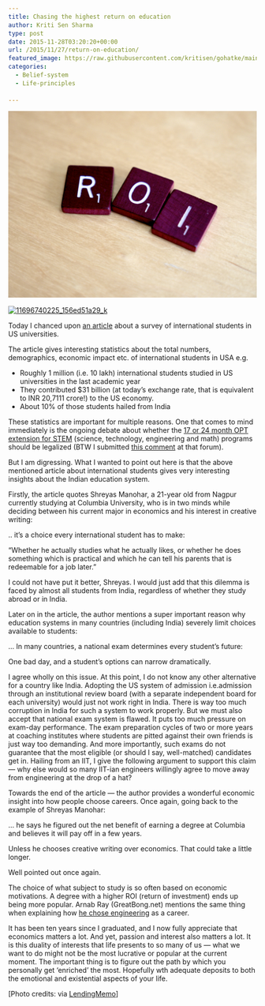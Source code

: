 ```yaml
---
title: Chasing the highest return on education
author: Kriti Sen Sharma
type: post
date: 2015-11-28T03:20:20+00:00
url: /2015/11/27/return-on-education/
featured_image: https://raw.githubusercontent.com/kritisen/gohatke/main/content/images/2015/11/11696740225_156ed51a29_k.jpg
categories:
  - Belief-system
  - Life-principles

---
```


![Chasing the highest return on education](https://raw.githubusercontent.com/kritisen/gohatke/main/content/images/2015/11/11696740225_156ed51a29_k.jpg)

[<img loading="lazy" decoding="async" src="https://raw.githubusercontent.com/kritisen/gohatke/main/content/images/2015/11/11696740225_156ed51a29_k-1024x768.jpg" alt="11696740225_156ed51a29_k" width="1024" height="768" class="aligncenter size-large wp-image-1616" srcset="https://raw.githubusercontent.com/kritisen/gohatke/main/content/images/2015/11/11696740225_156ed51a29_k-1024x768.jpg 1024w, https://raw.githubusercontent.com/kritisen/gohatke/main/content/images/2015/11/11696740225_156ed51a29_k-300x225.jpg 300w, https://raw.githubusercontent.com/kritisen/gohatke/main/content/images/2015/11/11696740225_156ed51a29_k.jpg 2048w" sizes="(max-width: 1024px) 100vw, 1024px" />][1]

Today I chanced upon [an article][2] about a survey of international students in US universities. 

The article gives interesting statistics about the total numbers, demographics, economic impact etc. of international students in USA e.g.

  * Roughly 1 million (i.e. 10 lakh) international students studied in US universities in the last academic year
  * They contributed $31 billion (at today&#8217;s exchange rate, that is equivalent to INR 20,7111 crore!) to the US economy. 
  * About 10% of those students hailed from India

These statistics are important for multiple reasons. One that comes to mind immediately is the ongoing debate about whether the <a href="https://www.federalregister.gov/articles/2015/10/19/2015-26395/improving-and-expanding-training-opportunities-for-f-1-nonimmigrant-students-with-stem-degrees-and" target="_blank">17 or 24 month OPT extension for STEM</a> (science, technology, engineering and math) programs should be legalized (BTW I submitted <a href="http://www.regulations.gov/?utm_campaign=comment%20publication%20notification%20email&#038;utm_source=federalregister.gov&#038;utm_medium=email#!documentDetail;D=ICEB-2015-0002-39813" target="_blank">this comment</a> at that forum). 

But I am digressing. What I wanted to point out here is that the above mentioned article about international students gives very interesting insights about the Indian education system. 

Firstly, the article quotes Shreyas Manohar, a 21-year old from Nagpur currently studying at Columbia University, who is in two minds while deciding between his current major in economics and his interest in creative writing:

<div class="post-content-box-yellow">
  .. it&#8217;s a choice every international student has to make: </p> 
  
  <p class="specialquote">
    &#8220;Whether he actually studies what he actually likes, or whether he does something which is practical and which he can tell his parents that is redeemable for a job later.&#8221;
  </p>
</div>

I could not have put it better, Shreyas. I would just add that this dilemma is faced by almost all students from India, regardless of whether they study abroad or in India. 

Later on in the article, the author mentions a super important reason why education systems in many countries (including India) severely limit choices available to students:

<div class="post-content-box-yellow">
  &#8230; In many countries, a national exam determines every student&#8217;s future: </p> 
  
  <p class="specialquote">
    One bad day, and a student&#8217;s options can narrow dramatically.
  </p>
</div>

I agree wholly on this issue. At this point, I do not know any other alternative for a country like India. Adopting the US system of admission i.e.admission through an institutional review board (with a separate independent board for each university) would just not work right in India. There is way too much corruption in India for such a system to work properly. But we must also accept that national exam system is flawed. It puts too much pressure on exam-day performance. The exam preparation cycles of two or more years at coaching institutes where students are pitted against their own friends is just way too demanding. And more importantly, such exams do not guarantee that the most eligible (or should I say, well-matched) candidates get in. Hailing from an IIT, I give the following argument to support this claim &#8212; why else would so many IIT-ian engineers willingly agree to move away from engineering at the drop of a hat?

Towards the end of the article &#8212; the author provides a wonderful economic insight into how people choose careers. Once again, going back to the example of Shreyas Manohar:

<div class="post-content-box-yellow">
  &#8230; he says he figured out the net benefit of earning a degree at Columbia and believes it will pay off in a few years.</p> 
  
  <p class="specialquote">
    Unless he chooses creative writing over economics. That could take a little longer.
  </p>
</div>

Well pointed out once again.

The choice of what subject to study is so often based on economic motivations. A degree with a higher ROI (return of investment) ends up being more popular. Arnab Ray (GreatBong.net) mentions the same thing when explaining how [he chose engineering][3] as a career. 

It has been ten years since I graduated, and I now fully appreciate that economics matters a lot. And yet, passion and interest also matters a lot. It is this duality of interests that life presents to so many of us &#8212; what we want to do might not be the most lucrative or popular at the current moment. The important thing is to figure out the path by which you personally get &#8216;enriched&#8217; the most. Hopefully wth adequate deposits to both the emotional and existential aspects of your life. 

[Photo credits: via [LendingMemo][4]]

 [1]: https://raw.githubusercontent.com/kritisen/gohatke/main/content/images/2015/11/11696740225_156ed51a29_k.jpg
 [2]: http://www.npr.org/sections/ed/2015/11/18/456353089/u-s-colleges-see-a-big-bump-in-international-students
 [3]: http://gounconventional.com/2013/02/02/master-of-best-seller-administration-1/
 [4]: https://www.flickr.com/photos/lendingmemo/11696740225
